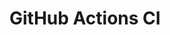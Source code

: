 # GitHub Actions CI



















































































































































































































































































































































































































































































































































































































































































































































































































































